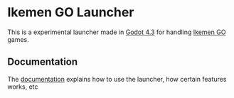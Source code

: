 # Ikemen GO Launcher
This is a experimental launcher made in [Godot 4.3](https://godotengine.org/) for handling [Ikemen GO](https://github.com/ikemen-engine/Ikemen-GO) games.

## Documentation 
The [documentation](docs/overview.md) explains how to use the launcher, how certain features works, etc
